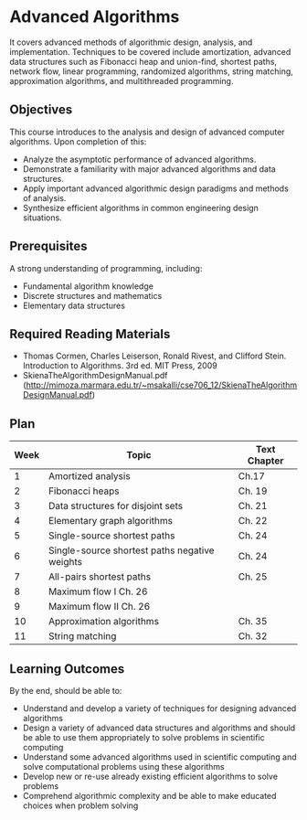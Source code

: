 # Advanced Algorithms

It covers advanced methods of algorithmic design, analysis, and implementation. Techniques to be covered include amortization, advanced data structures such as Fibonacci heap and union-find, shortest paths, network flow, linear programming, randomized algorithms, string matching, approximation algorithms, and multithreaded programming.

## Objectives

This course introduces to the analysis and design of advanced computer algorithms. Upon completion of this:

- Analyze the asymptotic performance of advanced algorithms.
- Demonstrate a familiarity with major advanced algorithms and data structures.
- Apply important advanced algorithmic design paradigms and methods of analysis.
- Synthesize efficient algorithms in common engineering design situations.

## Prerequisites

A strong understanding of programming, including:

- Fundamental algorithm knowledge
- Discrete structures and mathematics
- Elementary data structures

## Required Reading Materials

- Thomas Cormen, Charles Leiserson, Ronald Rivest, and Clifford Stein. Introduction to Algorithms. 3rd ed. MIT Press, 2009 <br />
- SkienaTheAlgorithmDesignManual.pdf (http://mimoza.marmara.edu.tr/~msakalli/cse706_12/SkienaTheAlgorithmDesignManual.pdf) <br />

## Plan

| Week | Topic                                         | Text Chapter |
| ---- | --------------------------------------------- | ------------ |
| 1    | Amortized analysis                            | Ch.17        |
| 2    | Fibonacci heaps                               | Ch. 19       |
| 3    | Data structures for disjoint sets             | Ch. 21       |
| 4    | Elementary graph algorithms                   | Ch. 22       |
| 5    | Single-source shortest paths                  | Ch. 24       |
| 6    | Single-source shortest paths negative weights | Ch. 24       |
| 7    | All-pairs shortest paths                      | Ch. 25       |
| 8    | Maximum flow I Ch. 26                         |
| 9    | Maximum flow II Ch. 26                        |
| 10   | Approximation algorithms                      | Ch. 35       |
| 11   | String matching                               | Ch. 32       |

## Learning Outcomes

By the end, should be able to:

- Understand and develop a variety of techniques for designing advanced algorithms
- Design a variety of advanced data structures and algorithms and should be able to use them appropriately to solve problems in scientific computing
- Understand some advanced algorithms used in scientific computing and solve computational problems using these algorithms
- Develop new or re-use already existing efficient algorithms to solve problems
- Comprehend algorithmic complexity and be able to make educated choices when problem solving

